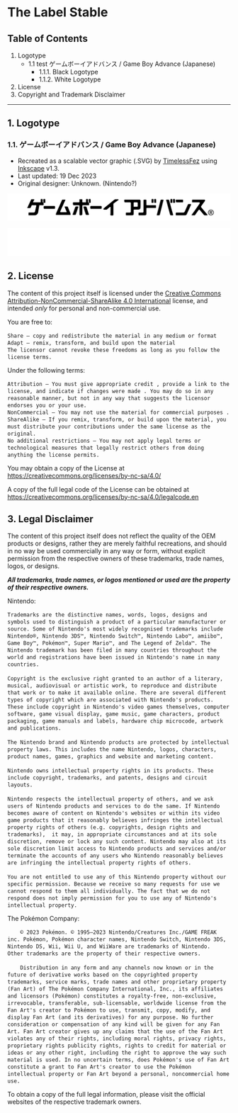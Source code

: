 # The Label Stable

## Table of Contents
1. Logotype
    * 1.1 test ゲームボーイアドバンス / Game Boy Advance (Japanese)
      + 1.1.1. Black Logotype
      + 1.1.2. White Logotype
2. License
3. Copyright and Trademark Disclaimer

---

## 1. Logotype
### 1.1. ゲームボーイアドバンス / Game Boy Advance (Japanese)

- Recreated as a scalable vector graphic (.SVG) by [TimelessFez](https://github.com/TimelessFez/) using [Inkscape](https://inkscape.org/) v1.3.
- Last updated: 19 Dec 2023
- Original designer: Unknown. (Nintendo?)

![black game boy advance logotype in japanese](https://github.com/TimelessFez/The-Label-Collection/blob/main/logos/GameBoyAdvance_text_JP_blk.svg)

![white game boy advance logotype in japanese](https://github.com/TimelessFez/The-Label-Collection/blob/main/logos/GameBoyAdvance_text_JP_wht.svg)

## 2. License
The content of this project itself is licensed under the [Creative Commons Attribution-NonCommercial-ShareAlike 4.0 International](https://creativecommons.org/licenses/by-nc-sa/4.0/) license, and intended *only* for personal and non-commercial use.

 You are free to:
 
    Share — copy and redistribute the material in any medium or format
    Adapt — remix, transform, and build upon the material
    The licensor cannot revoke these freedoms as long as you follow the license terms.

Under the following terms:

    Attribution — You must give appropriate credit , provide a link to the license, and indicate if changes were made . You may do so in any reasonable manner, but not in any way that suggests the licensor endorses you or your use.
    NonCommercial — You may not use the material for commercial purposes .
    ShareAlike — If you remix, transform, or build upon the material, you must distribute your contributions under the same license as the original.
    No additional restrictions — You may not apply legal terms or technological measures that legally restrict others from doing anything the license permits.

You may obtain a copy of the License at https://creativecommons.org/licenses/by-nc-sa/4.0/

A copy of the full legal code of the License can be obtained at https://creativecommons.org/licenses/by-nc-sa/4.0/legalcode.en

## 3. Legal Disclaimer
The content of this project itself does not reflect the quality of the OEM products or designs, rather they are merely faithful recreations, and should in no way be used commercially in any way or form, without explicit permission from the respective owners of these trademarks, trade names, logos, or designs.

***All trademarks, trade names, or logos mentioned or used are the property of their respective owners.***

Nintendo:
```
Trademarks are the distinctive names, words, logos, designs and symbols used to distinguish a product of a particular manufacturer or source. Some of Nintendo's most widely recognised trademarks include Nintendo®, Nintendo 3DS™, Nintendo Switch™, Nintendo Labo™, amiibo™, Game Boy™, Pokémon™, Super Mario™, and The Legend of Zelda™. The Nintendo trademark has been filed in many countries throughout the world and registrations have been issued in Nintendo's name in many countries.

Copyright is the exclusive right granted to an author of a literary, musical, audiovisual or artistic work, to reproduce and distribute that work or to make it available online. There are several different types of copyright which are associated with Nintendo's products. These include copyright in Nintendo's video games themselves, computer software, game visual display, game music, game characters, product packaging, game manuals and labels, hardware chip microcode, artwork and publications.

The Nintendo brand and Nintendo products are protected by intellectual property laws. This includes the name Nintendo, logos, characters, product names, games, graphics and website and marketing content.

Nintendo owns intellectual property rights in its products. These include copyright, trademarks, and patents, designs and circuit layouts.

Nintendo respects the intellectual property of others, and we ask users of Nintendo products and services to do the same. If Nintendo becomes aware of content on Nintendo's websites or within its video game products that it reasonably believes infringes the intellectual property rights of others (e.g. copyrights, design rights and trademarks),  it may, in appropriate circumstances and at its sole discretion, remove or lock any such content. Nintendo may also at its sole discretion limit access to Nintendo products and services and/or terminate the accounts of any users who Nintendo reasonably believes are infringing the intellectual property rights of others.

You are not entitled to use any of this Nintendo property without our specific permission. Because we receive so many requests for use we cannot respond to them all individually. The fact that we do not respond does not imply permission for you to use any of Nintendo's intellectual property.
```

The Pokémon Company:
```
    © 2023 Pokémon. © 1995–2023 Nintendo/Creatures Inc./GAME FREAK inc. Pokémon, Pokémon character names, Nintendo Switch, Nintendo 3DS, Nintendo DS, Wii, Wii U, and WiiWare are trademarks of Nintendo.
Other trademarks are the property of their respective owners.
    
    Distribution in any form and any channels now known or in the future of derivative works based on the copyrighted property trademarks, service marks, trade names and other proprietary property (Fan Art) of The Pokémon Company International, Inc., its affiliates and licensors (Pokémon) constitutes a royalty-free, non-exclusive, irrevocable, transferable, sub-licensable, worldwide license from the Fan Art's creator to Pokémon to use, transmit, copy, modify, and display Fan Art (and its derivatives) for any purpose. No further consideration or compensation of any kind will be given for any Fan Art. Fan Art creator gives up any claims that the use of the Fan Art violates any of their rights, including moral rights, privacy rights, proprietary rights publicity rights, rights to credit for material or ideas or any other right, including the right to approve the way such material is used. In no uncertain terms, does Pokémon's use of Fan Art constitute a grant to Fan Art's creator to use the Pokémon intellectual property or Fan Art beyond a personal, noncommercial home use.
```

To obtain a copy of the full legal information, please visit the official websites of the respective trademark owners.
